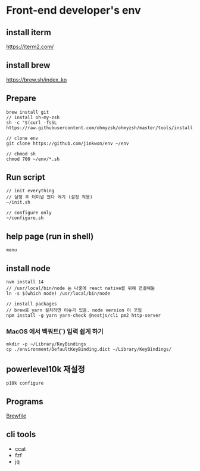 # Front-end developer's env

## install iterm
https://iterm2.com/

## install brew
https://brew.sh/index_ko

## Prepare
```
brew install git
// install oh-my-zsh
sh -c "$(curl -fsSL https://raw.githubusercontent.com/ohmyzsh/ohmyzsh/master/tools/install.sh)"

// clone env
git clone https://github.com/jinkwon/env ~/env

// chmod sh
chmod 700 ~/env/*.sh
```

## Run script
```
// init everything
// 실행 후 터미널 껐다 켜기 (설정 적용)
~/init.sh

// configure only
~/configure.sh 
```

## help page (run in shell)
```
menu
```

## install node
```
nvm install 14
// /usr/local/bin/node 는 나중에 react native를 위해 연결해둠
ln -s $(which node) /usr/local/bin/node

// install packages
// brew로 yarn 설치하면 이슈가 있음. node version 이 꼬임
npm install -g yarn yarn-check @nestjs/cli pm2 http-server
```

### MacOS 에서 백쿼트(`) 입력 쉽게 하기
```
mkdir -p ~/Library/KeyBindings
cp ./environment/DefaultKeyBinding.dict ~/Library/KeyBindings/
```

## powerlevel10k 재설정
```
p10k configure
```

## Programs
[Brewfile](https://github.com/jinkwon/env/blob/master/Brewfile)


## cli tools
- ccat
- fzf
- jq
